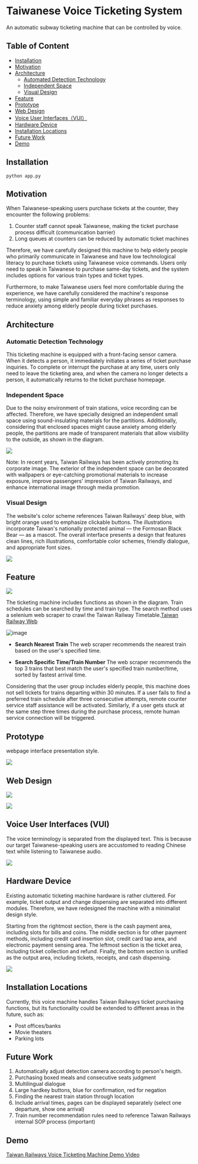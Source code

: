 # Taiwanese Voice Ticketing System
An automatic subway ticketing machine that can be controlled by voice.  

## Table of Content
- [Installation](#installation)
- [Motivation](#motivation)
- [Architecture](#architecture)
  - [Automated Detection Technology](#automatic-detection-technology)
  - [Independent Space](#independent-space)
  - [Visual Design](#visual-design)
- [Feature](#feature)
- [Prototype](#prototype)
- [Web Design](#web-design)
- [Voice User Interfaces（VUI）](#voice-user-interfaces-vui)
- [Hardware Device](#hardware-device)
- [Installation Locations](#installation-locations)
- [Future Work](#future-work)
- [Demo](#demo)

## Installation
```
python app.py
```

## Motivation
When Taiwanese-speaking users purchase tickets at the counter, they encounter the following problems:

1. Counter staff cannot speak Taiwanese, making the ticket purchase process difficult (communication barrier)
2. Long queues at counters can be reduced by automatic ticket machines

Therefore, we have carefully designed this machine to help elderly people who primarily communicate in Taiwanese and have low technological literacy to purchase tickets using Taiwanese voice commands. Users only need to speak in Taiwanese to purchase same-day tickets, and the system includes options for various train types and ticket types.

Furthermore, to make Taiwanese users feel more comfortable during the experience, we have carefully considered the machine's response terminology, using simple and familiar everyday phrases as responses to reduce anxiety among elderly people during ticket purchases.

## Architecture
### Automatic Detection Technology
This ticketing machine is equipped with a front-facing sensor camera. When it detects a person, it immediately initiates a series of ticket purchase inquiries. To complete or interrupt the purchase at any time, users only need to leave the ticketing area, and when the camera no longer detects a person, it automatically returns to the ticket purchase homepage.

### Independent Space
Due to the noisy environment of train stations, voice recording can be affected. Therefore, we have specially designed an independent small space using sound-insulating materials for the partitions. Additionally, considering that enclosed spaces might cause anxiety among elderly people, the partitions are made of transparent materials that allow visibility to the outside, as shown in the diagram.

![](https://i.imgur.com/vsueeeH.png)

Note: In recent years, Taiwan Railways has been actively promoting its corporate image. The exterior of the independent space can be decorated with wallpapers or eye-catching promotional materials to increase exposure, improve passengers' impression of Taiwan Railways, and enhance international image through media promotion.

### Visual Design
The website's color scheme references Taiwan Railways' deep blue, with bright orange used to emphasize clickable buttons. The illustrations incorporate Taiwan's nationally protected animal — the Formosan Black Bear — as a mascot. The overall interface presents a design that features clean lines, rich illustrations, comfortable color schemes, friendly dialogue, and appropriate font sizes.

![](https://i.imgur.com/rKpv9HK.png)


## Feature
![](https://i.imgur.com/Tm5NR2B.png)

The ticketing machine includes functions as shown in the diagram. Train schedules can be searched by time and train type. The search method uses a selenium web scraper to crawl the Taiwan Railway Timetable.[Taiwan Railway Web](https://tip.railway.gov.tw/tra-tip-web/tip/tip001/tip112/gobytime)

![image](https://user-images.githubusercontent.com/46195804/173881352-8bfc9da1-25e1-4919-a7e8-38d08d09b258.png)

- **Search Nearest Train**
The web scraper recommends the nearest train based on the user's specified time.

- **Search Specific Time/Train Number**
The web scraper recommends the top 3 trains that best match the user's specified train number/time, sorted by fastest arrival time.

Considering that the user group includes elderly people, this machine does not sell tickets for trains departing within 30 minutes. If a user fails to find a preferred train schedule after three consecutive attempts, remote counter service staff assistance will be activated. Similarly, if a user gets stuck at the same step three times during the purchase process, remote human service connection will be triggered.

## Prototype
webpage interface presentation style.

![](https://i.imgur.com/9lGCovO.png)

## Web Design
![](https://i.imgur.com/QhIa3wb.png)

![](https://i.imgur.com/IqMVPJR.png)

## Voice User Interfaces (VUI)
The voice terminology is separated from the displayed text. This is because our target Taiwanese-speaking users are accustomed to reading Chinese text while listening to Taiwanese audio.

![](https://i.imgur.com/PKf1ZIx.png)

## Hardware Device
Existing automatic ticketing machine hardware is rather cluttered. For example, ticket output and change dispensing are separated into different modules. Therefore, we have redesigned the machine with a minimalist design style.

Starting from the rightmost section, there is the cash payment area, including slots for bills and coins.
The middle section is for other payment methods, including credit card insertion slot, credit card tap area, and electronic payment sensing area.
The leftmost section is the ticket area, including ticket collection and refund.
Finally, the bottom section is unified as the output area, including tickets, receipts, and cash dispensing.

![](https://i.imgur.com/Zk6eMIi.png)

## Installation Locations
Currently, this voice machine handles Taiwan Railways ticket purchasing functions, but its functionality could be extended to different areas in the future, such as:

- Post offices/banks
- Movie theaters
- Parking lots


## Future Work
1. Automatically adjust detection camera according to person's heigth.
2. Purchasing boxed meals and consecutive seats judgment
3. Multilingual dialogue
4. Large hardkey buttons, blue for confirmation, red for negation
5. Finding the nearest train station through location
6. Include arrival times, pages can be displayed separately (select one departure, show one arrival)
7. Train number recommendation rules need to reference Taiwan Railways internal SOP process (important)

## Demo
[Taiwan Railways Voice Ticketing Machine Demo Video](https://youtu.be/b_ZXO2HMm64)
